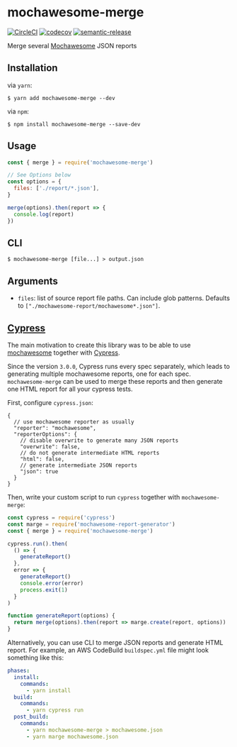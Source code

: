 # mochawesome-merge

[![CircleCI](https://circleci.com/gh/Antontelesh/mochawesome-merge.svg?style=svg)](https://circleci.com/gh/Antontelesh/mochawesome-merge)
[![codecov](https://codecov.io/gh/Antontelesh/mochawesome-merge/branch/master/graph/badge.svg)](https://codecov.io/gh/Antontelesh/mochawesome-merge)
[![semantic-release](https://img.shields.io/badge/%20%20%F0%9F%93%A6%F0%9F%9A%80-semantic--release-e10079.svg)](https://github.com/semantic-release/semantic-release)

Merge several [Mochawesome](https://github.com/adamgruber/mochawesome) JSON reports

## Installation

via `yarn`:

```
$ yarn add mochawesome-merge --dev
```

via `npm`:

```
$ npm install mochawesome-merge --save-dev
```

## Usage

```javascript
const { merge } = require('mochawesome-merge')

// See Options below
const options = {
  files: ['./report/*.json'],
}

merge(options).then(report => {
  console.log(report)
})
```

## CLI

```
$ mochawesome-merge [file...] > output.json
```

## Arguments

- `files`: list of source report file paths. Can include glob patterns. Defaults to `["./mochawesome-report/mochawesome*.json"]`.

## [Cypress](https://github.com/cypress-io/cypress)

The main motivation to create this library was to be able to use [mochawesome](https://github.com/adamgruber/mochawesome) together with [Cypress](https://github.com/cypress-io/cypress).

Since the version `3.0.0`, Cypress runs every spec separately, which leads to generating multiple mochawesome reports, one for each spec. `mochawesome-merge` can be used to merge these reports and then generate one HTML report for all your cypress tests.

First, configure `cypress.json`:

```jsonc
{
  // use mochawesome reporter as usually
  "reporter": "mochawesome",
  "reporterOptions": {
    // disable overwrite to generate many JSON reports
    "overwrite": false,
    // do not generate intermediate HTML reports
    "html": false,
    // generate intermediate JSON reports
    "json": true
  }
}
```

Then, write your custom script to run `cypress` together with `mochawesome-merge`:

```javascript
const cypress = require('cypress')
const marge = require('mochawesome-report-generator')
const { merge } = require('mochawesome-merge')

cypress.run().then(
  () => {
    generateReport()
  },
  error => {
    generateReport()
    console.error(error)
    process.exit(1)
  }
)

function generateReport(options) {
  return merge(options).then(report => marge.create(report, options))
}
```

Alternatively, you can use CLI to merge JSON reports and generate HTML report.
For example, an AWS CodeBuild `buildspec.yml` file might look something like this:

```yaml
phases:
  install:
    commands:
      - yarn install
  build:
    commands:
      - yarn cypress run
  post_build:
    commands:
      - yarn mochawesome-merge > mochawesome.json
      - yarn marge mochawesome.json
```
